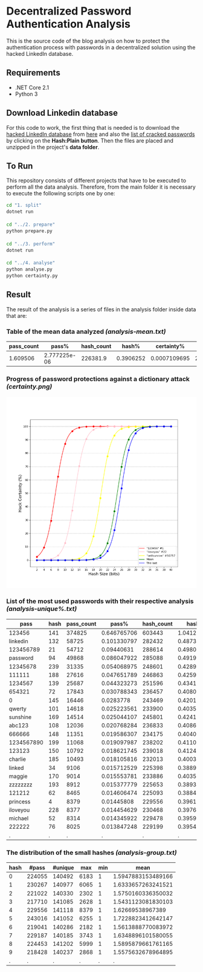 # Decentralized Password Authentication Analysis

This is the source code of the blog analysis on how to protect the authentication process with passwords in a decentralized solution using the hacked LinkedIn database.

## Requirements
- .NET Core 2.1
- Python 3


## Download Linkedin database
For this code to work, the first thing that is needed is to download the [hacked LinkedIn database](https://databases.today/search-nojs.php?for=linkedin) from [here](https://cdn.databases.today/linkedin_all.7z) and also the [list of cracked passwords](https://hashes.org/leaks.php?id=68) by clicking on the **Hash:Plain button**. Then the files are placed and unzipped in the project's **data folder**.


## To Run
This repository consists of different projects that have to be executed to perform all the data analysis. Therefore, from the main folder it is necessary to execute the following scripts one by one:

```bash
cd "1. split"
dotnet run

cd "../2. prepare"
python prepare.py

cd "../3. perform"
dotnet run

cd "../4. analyse"
python analyse.py
python certainty.py
```

## Result

The result of the analysis is a series of files in the analysis folder inside data that are:

### Table of the mean data analyzed *(analysis-mean.txt)*
pass_count | pass% | hash_count | hash% | certainty% | increase%
-- | -- | -- | -- | -- | --
1.609506 | 2.777225e-06 | 226381.9 | 0.3906252 | 0.0007109695 | 21,204,250

### Progress of password protections against a dictionary attack *(certainty.png)*
![Certainty Plot](/data/analysis/certainty.png)

### List of the most used passwords with their respective analysis *(analysis-unique%.txt)*
pass|hash|pass_count|pass%|hash_count|hash%|certainty%|increase%
-- | -- | -- | -- | -- | -- | -- | --
123456|141|374825|0.646765706|603443|1.041249218|62.1144002|60.99326352
linkedin|132|58725|0.101330797|282432|0.487340311|20.79261557|380.9399745
123456789|21|54712|0.09440631|288614|0.498007437|18.95680736|427.5149876
password|94|49868|0.086047922|285088|0.491923275|17.49214278|471.6852491
12345678|239|31335|0.054068975|248601|0.428964454|12.60453498|693.3652465
111111|188|27616|0.047651789|246863|0.425965511|11.18677161|793.912949
1234567|139|25687|0.044323273|251596|0.434132368|10.20962177|879.4682135
654321|72|17843|0.030788343|236457|0.408009814|7.545980876|1225.208765
0|145|16446|0.0283778|243469|0.420109117|6.754864069|1380.414691
qwerty|101|14618|0.025223561|233900|0.403597676|6.24967935|1500.082091
sunshine|169|14514|0.025044107|245801|0.424133015|5.904776628|1593.544164
abc123|108|12036|0.020768284|236833|0.408658607|5.082062044|1867.705218
666666|148|11351|0.019586307|234175|0.404072192|4.847229636|1963.034094
1234567890|199|11068|0.019097987|238202|0.411020836|4.64647652|2052.168413
123123|150|10792|0.018621745|239018|0.412428855|4.515141119|2114.7702
charlie|185|10493|0.018105816|232013|0.400341631|4.522591407|2111.1217
linked|34|9106|0.015712529|225398|0.388927357|4.039964862|2375.269053
maggie|170|9014|0.015553781|233886|0.403573518|3.854014349|2494.697138
zzzzzzzz|193|8912|0.015377779|225653|0.389367363|3.949426775|2432.013016
121212|62|8465|0.014606474|225093|0.388401076|3.760667813|2559.102185
princess|4|8379|0.01445808|229556|0.396102044|3.650089738|2639.65867
iloveyou|228|8377|0.014454629|230468|0.397675712|3.63477793|2651.199714
michael|52|8314|0.014345922|229478|0.395967454|3.623005255|2660.139524
222222|76|8025|0.013847248|229199|0.395486035|3.501324177|2756.062305
.|.|.|.|.|.|.|.


### The distribution of the small hashes *(analysis-group.txt)*
hash|#pass|#unique|max|min|mean
--|--|--|--|--|--
0|224055|140492|6183|1|1.5947883153489166
1|230267|140977|6065|1|1.6333657263241521
2|221022|140330|2302|1|1.5750160336350032
3|217710|141085|2628|1|1.5431123081830103
4|229556|141118|8379|1|1.62669538967389
5|243016|141052|6255|1|1.7228823412642147
6|219041|140286|2182|1|1.5613888770083972
7|229187|140185|3743|1|1.6348896101580055
8|224453|141202|5999|1|1.5895879661761165
9|218428|140237|2868|1|1.5575632678964895
.|.|.|.|.|.
